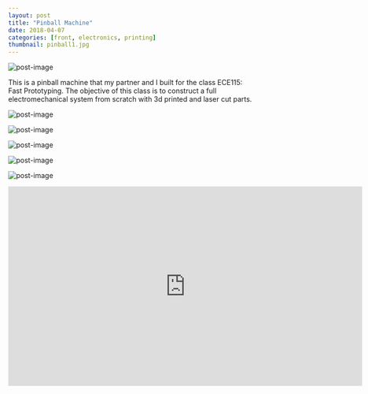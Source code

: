 ```yaml
---
layout: post
title: "Pinball Machine"
date: 2018-04-07
categories: [front, electronics, printing]
thumbnail: pinball1.jpg
---
```


![post-image]({{site.url}}/assets/pinball1.jpg)

This is a pinball machine that my partner and I built for the class ECE115: Fast Prototyping.
The objective of this class is to construct a full electromechanical system from scratch
with 3d printed and laser cut parts. 

![post-image]({{site.url}}/assets/pinball2.jpg)


![post-image]({{site.url}}/assets/pinball3.jpg)

![post-image]({{site.url}}/assets/pinball4.jpg)

![post-image]({{site.url}}/assets/pinball5.jpg)

![post-image]({{site.url}}/assets/pinball6.jpg)

<iframe width="720" height="405" src="https://www.youtube.com/embed/xlxsT34q97c"
frameborder="0" allow="autoplay; encrypted-media" allowfullscreen></iframe>
